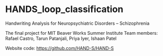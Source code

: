 # HANDS_loop_classification

Handwriting Analysis for Neuropsychiatric Disorders – Schizophrenia

The final project for MIT Beaver Works Summer Institute
Team members: Rafael Castro, Tarun Patanjali, Priya Iyer, Ishaan Patel

Website code: https://github.com/HAND-S/HAND-S
